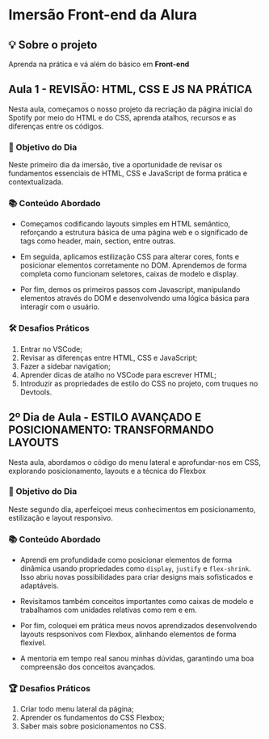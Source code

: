 # Imersão Front-end da Alura

## :bulb: Sobre o projeto

Aprenda na prática e vá além do básico em **Front-end**

## Aula 1 - REVISÃO: HTML, CSS E JS NA PRÁTICA

Nesta aula, começamos o nosso projeto da recriação da página inicial do Spotify por meio do HTML e do CSS, aprenda atalhos, recursos e as diferenças entre os códigos.

### 🚀 Objetivo do Dia
Neste primeiro dia da imersão, tive a oportunidade de revisar os fundamentos essenciais de HTML, CSS e JavaScript de forma prática e contextualizada.

### 📚 Conteúdo Abordado
- Começamos codificando layouts simples em HTML semântico, reforçando a estrutura básica de uma página web e o significado de tags como header, main, section, entre outras.

- Em seguida, aplicamos estilização CSS para alterar cores, fonts e posicionar elementos corretamente no DOM. Aprendemos de forma completa como funcionam seletores, caixas de modelo e display.

- Por fim, demos os primeiros passos com Javascript, manipulando elementos através do DOM e desenvolvendo uma lógica básica para interagir com o usuário.

### 🛠️ Desafios Práticos

1. Entrar no VSCode;
2. Revisar as diferenças entre HTML, CSS e JavaScript;
3. Fazer a sidebar navigation;
4. Aprender dicas de atalho no VSCode para escrever HTML;
5. Introduzir as propriedades de estilo do CSS no projeto, com truques no Devtools.

## 2º Dia de Aula - ESTILO AVANÇADO E POSICIONAMENTO: TRANSFORMANDO LAYOUTS

Nesta aula, abordamos o código do menu lateral e aprofundar-nos em CSS, explorando posicionamento, layouts e a técnica do Flexbox

### 🚀 Objetivo do Dia

Neste segundo dia, aperfeiçoei meus conhecimentos em posicionamento, estilização e layout responsivo.

### 📚 Conteúdo Abordado

- Aprendi em profundidade como posicionar elementos de forma dinâmica usando propriedades como `display`, `justify` e `flex-shrink`. Isso abriu novas possibilidades para criar designs mais sofisticados e adaptáveis.

- Revisitamos também conceitos importantes como caixas de modelo e trabalhamos com unidades relativas como rem e em.

- Por fim, coloquei em prática meus novos aprendizados desenvolvendo layouts respsonivos com Flexbox, alinhando elementos de forma flexível.

- A mentoria em tempo real sanou minhas dúvidas, garantindo uma boa compreensão dos conceitos avançados.

### 🏆 Desafios Práticos

1. Criar todo menu lateral da página;
2. Aprender os fundamentos do CSS Flexbox;
3. Saber mais sobre posicionamentos no CSS.
